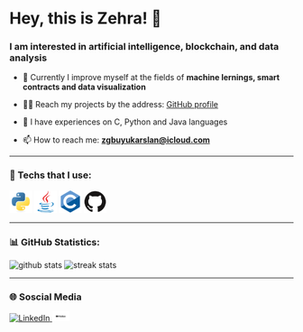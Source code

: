 <h1>   Hey, this is Zehra! 👋 </h1>
<h3>   I am interested in artificial intelligence, blockchain, and data analysis</h3>

- 🔭 Currently I improve myself at the fields of **machine lernings, smart contracts and data visualization** 

- 👨‍💻 Reach my projects by the address: [GitHub profile](https://github.com/zehragulbuyukarslan)

- 💬 I have experiences on C, Python and Java languages

- 📫 How to reach me: **zgbuyukarslan@icloud.com**

---

### 🚀 Techs that I use:

<p align="left">
  
  <img src="https://raw.githubusercontent.com/devicons/devicon/master/icons/python/python-original.svg" alt="python" width="40" height="40"/>
  <img src="https://raw.githubusercontent.com/devicons/devicon/master/icons/java/java-original.svg" alt="java" width="40" height="40"/>
  <img src="https://raw.githubusercontent.com/devicons/devicon/master/icons/c/c-original.svg" alt="c" width="40" height="40"/>
  <img src="https://raw.githubusercontent.com/devicons/devicon/master/icons/github/github-original.svg" alt="github" width="40" height="40"/>
  
</p>

---

### 📊 GitHub Statistics:

<p align="left">
  <img src="https://github-readme-stats.vercel.app/api?username=zehragulbuyukarslan&show_icons=true&theme=tokyonight" alt="github stats"/>
  <img src="https://github-readme-streak-stats.herokuapp.com/?user=zehragulbuyukarslan&theme=tokyonight" alt="streak stats"/>
</p>

---

### 🌐 Soscial Media
<p align="left">
  <a href="https://www.linkedin.com/in/zehragulbuyukarslan/">
    <img src="https://cdn.jsdelivr.net/npm/simple-icons@v3/icons/linkedin.svg" alt="LinkedIn" width="30" />
  </a>
  <a href="https://zehragulbuyukarslan.medium.com/">
    <img src="https://raw.githubusercontent.com/zehragulbuyukarslan/icon_collection/main/gifs/medium0.gif" alt="Medium" width="30" />
  </a>
</p>

